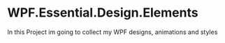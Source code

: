 # WPF.Essential.Design.Elements
In this Project im going to collect my WPF designs, animations and styles
